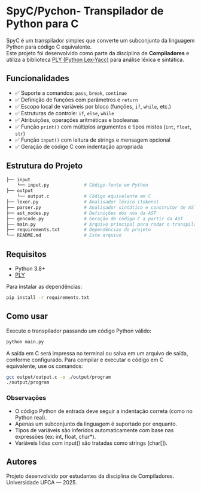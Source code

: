 # SpyC/Pychon- Transpilador de Python para C

SpyC é um transpilador simples que converte um subconjunto da linguagem Python para código C equivalente.  
Este projeto foi desenvolvido como parte da disciplina de **Compiladores** e utiliza a biblioteca [PLY (Python Lex-Yacc)](https://www.dabeaz.com/ply/) para análise léxica e sintática.

## Funcionalidades

- ✅ Suporte a comandos: `pass`, `break`, `continue`
- ✅ Definição de funções com parâmetros e `return`
- ✅ Escopo local de variáveis por bloco (funções, `if`, `while`, etc.)
- ✅ Estruturas de controle: `if`, `else`, `while`
- ✅ Atribuições, operações aritméticas e booleanas
- ✅ Função `print()` com múltiplos argumentos e tipos mistos (`int`, `float`, `str`)
- ✅ Função `input()` com leitura de strings e mensagem opcional
- ✅ Geração de código C com indentação apropriada

## Estrutura do Projeto
```bash
├── input
    └── input.py             # Código-fonte em Python
├── output
    └── output.c             # Código equivalente em C
├── lexer.py                 # Analisador léxico (tokens)
├── parser.py                # Analisador sintático e construtor de AST
├── ast_nodes.py             # Definições dos nós da AST
├── gencode.py               # Geração de código C a partir da AST
├── main.py                  # Arquivo principal para rodar o transpilador
├── requirements.txt         # Dependências do projeto
└── README.md                # Este arquivo
```

## Requisitos

- Python 3.8+
- [PLY](https://pypi.org/project/ply/)

Para instalar as dependências:

```bash
pip install -r requirements.txt
```

## Como usar
Execute o transpilador passando um código Python válido:

```bash
python main.py
```
A saída em C será impressa no terminal ou salva em um arquivo de saída, conforme configurado. Para compilar e executar o código em C equivalente, use os comandos:
```bash
gcc output/output.c -o ./output/program
./output/program
```


### Observações
- O código Python de entrada deve seguir a indentação correta (como no Python real).
- Apenas um subconjunto da linguagem é suportado por enquanto.
- Tipos de variáveis são inferidos automaticamente com base nas expressões (ex: int, float, char*).
- Variáveis lidas com input() são tratadas como strings (char[]).

## Autores
Projeto desenvolvido por estudantes da disciplina de Compiladores.
Universidade UFCA — 2025.
